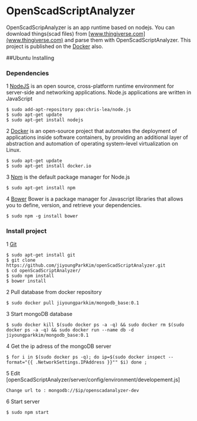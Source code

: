 OpenScadScriptAnalyzer
===
OpenScadScripAnalyzer is an app runtime based on nodejs. You can download things(scad files) from [www.thingiverse.com](www.thingiverse.com) and parse them with OpenScadScriptAnalyzer. This project is published on the [Docker](https://www.docker.com/) also.

##Ubuntu Installing

### Dependencies

1 [NodeJS](http://nodejs.org/) is an open source, cross-platform runtime environment for server-side and networking applications. Node.js applications are written in JavaScript

	$ sudo add-apt-repository ppa:chris-lea/node.js
	$ sudo apt-get update
	$ sudo apt-get install nodejs


2 [Docker](https://www.docker.com/) is an open-source project that automates the deployment of applications inside software containers, by providing an additional layer of abstraction and automation of operating system–level virtualization on Linux.

	$ sudo apt-get update
	$ sudo apt-get install docker.io


3 [Npm](https://www.npmjs.org/) is the default package manager for Node.js

	$ sudo apt-get install npm


4 [Bower](http://bower.io/) Bower is a package manager for Javascript libraries that allows you to define, version, and retrieve your dependencies.

	$ sudo npm -g install bower


### Install project

1 [Git](http://git-scm.com/)

	$ sudo apt-get install git
	$ git clone https://github.com/jiyoungParkKim/openScadScriptAnalyzer.git
	$ cd openScadScriptAnalyzer/
	$ sudo npm install
	$ bower install


2 Pull database from docker repository

	$ sudo docker pull jiyoungparkkim/mongodb_base:0.1


3 Start mongoDB database

	$ sudo docker kill $(sudo docker ps -a -q) && sudo docker rm $(sudo docker ps -a -q) && sudo docker run --name db -d jiyoungparkkim/mongodb_base:0.1

4 Get the ip adress of the mongoDB server

	$ for i in $(sudo docker ps -q); do ip=$(sudo docker inspect --format="{{ .NetworkSettings.IPAddress }}"" $i) done ;

5 Edit [openScadScriptAnalyzer/server/config/environment/developement.js]

	Change url to : mongodb://$ip/openscadanalyzer-dev

6 Start server

	$ sudo npm start